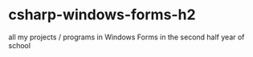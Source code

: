 # csharp-windows-forms-h2
all my projects / programs in Windows Forms in the second half year of school
